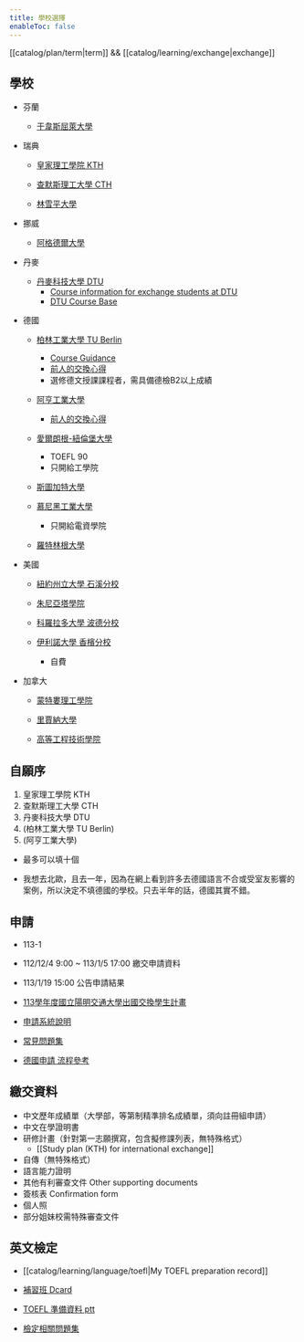 ```yaml
---
title: 學校選擇
enableToc: false
---
```

[[catalog/plan/term|term]] && [[catalog/learning/exchange|exchange]]

## 學校

- 芬蘭

  - [于韋斯屈萊大學](https://oia-sys.nycu.edu.tw/outgoing/intro.school/intro/schoolSet/3124)

- 瑞典

  - [皇家理工學院 KTH](https://oia-sys.nycu.edu.tw/outgoing/intro.school/intro/schoolSet/2766)

  - [查默斯理工大學 CTH](https://oia-sys.nycu.edu.tw/outgoing/intro.school/intro/schoolSet/2764)

  - [林雪平大學](https://oia-sys.nycu.edu.tw/outgoing/intro.school/intro/schoolSet/2765)

- 挪威

  - [阿格德爾大學](https://oia-sys.nycu.edu.tw/outgoing/intro.school/intro/schoolSet/2760)

- 丹麥

  - [丹麥科技大學 DTU](https://oia-sys.nycu.edu.tw/outgoing/intro.school/intro/schoolSet/3128)
    - [Course information for exchange students at DTU](https://www.dtu.dk/english/education/incoming-students/exchange/choosing-courses)
    - [DTU Course Base](https://kurser.dtu.dk/search)

- 德國

  - [柏林工業大學 TU Berlin](https://oia-sys.nycu.edu.tw/outgoing/intro.school/intro/schoolSet/3139)
    - [Course Guidance](https://www.tu.berlin/en/international/students-1/international-students/exchange-studies-at-tu-berlin/studying-at-tu-berlin/course-guidance)
    - [前人的交換心得](https://oia.video.nchu.edu.tw/sysdata/doc/b/bf7bc45018af787b/pdf.pdf)
    - 選修德文授課課程者，需具備德檢B2以上成績

  - [阿亨工業大學](https://oia-sys.nycu.edu.tw/outgoing/intro.school/intro/schoolSet/3138)
    - [前人的交換心得](https://eecs.ncku.edu.tw/var/file/20/1020/img/3949/269047481.pdf)

  - [愛爾朗根-紐倫堡大學](https://oia-sys.nycu.edu.tw/outgoing/intro.school/intro/schoolSet/2787)
    - TOEFL 90
    - 只開給工學院

  - [斯圖加特大學](https://oia-sys.nycu.edu.tw/outgoing/intro.school/intro/schoolSet/2784)

  - [慕尼黑工業大學](https://oia-sys.nycu.edu.tw/outgoing/intro.school/intro/schoolSet/3206)
    - 只開給電資學院

  - [羅特林根大學](https://oia-sys.nycu.edu.tw/outgoing/intro.school/intro/schoolSet/2785)

- 美國

  - [紐約州立大學 石溪分校](https://oia-sys.nycu.edu.tw/outgoing/intro.school/intro/schoolSet/2828)

  - [朱尼亞塔學院](https://oia-sys.nycu.edu.tw/outgoing/intro.school/intro/schoolSet/2817)

  - [科羅拉多大學 波德分校](https://oia-sys.nycu.edu.tw/outgoing/intro.school/intro/schoolSet/2843)

  - [伊利諾大學 香檳分校](https://oia-sys.nycu.edu.tw/outgoing/intro.school/intro/schoolSet/2855)
    - 自費

- 加拿大

  - [蒙特婁理工學院](https://oia-sys.nycu.edu.tw/outgoing/intro.school/intro/schoolSet/2824)

  - [里賈納大學](https://oia-sys.nycu.edu.tw/outgoing/intro.school/intro/schoolSet/2845)

  - [高等工程技術學院](https://oia-sys.nycu.edu.tw/outgoing/intro.school/intro/schoolSet/2878)

## 自願序

1. 皇家理工學院 KTH
2. 查默斯理工大學 CTH
3. 丹麥科技大學 DTU
4. (柏林工業大學 TU Berlin)
5. (阿亨工業大學)

- 最多可以填十個

- 我想去北歐，且去一年，因為在網上看到許多去德國語言不合或受室友影響的案例，所以決定不填德國的學校。只去半年的話，德國其實不錯。

## 申請

- 113-1

- 112/12/4 9:00 ~ 113/1/5 17:00 繳交申請資料

- 113/1/19 15:00 公告申請結果

- [113學年度國立陽明交通大學出國交換學生計畫](https://oia.nycu.edu.tw/oia/ch/app/data/view?module=nycu0006&id=715&serno=ee7d2425-7066-425b-8a73-0417527d2a08)

- [申請系統說明](https://www.canva.com/design/DAFAWq7odug/9feh4ndHcVf8gGkoX8ufhQ/view)

- [常見問題集](https://csdrive.cs.nctu.edu.tw/release/cf22152a-a025-4d32-8e00-88502249fb40)

- [德國申請 流程參考](https://medium.com/%E5%BE%B7%E5%9C%8B%E9%AC%BC%E7%9A%84180%E5%A4%A9%E9%A4%8A%E6%88%90%E8%A8%88%E7%95%AB/exchange-%E4%BA%A4%E5%A4%A7%E4%BA%A4%E6%8F%9B%E5%AD%B8%E7%94%9F%E7%94%B3%E8%AB%8B-6457da8531d8)

## 繳交資料

- 中文歷年成績單（大學部，等第制精準排名成績單，須向註冊組申請）
- 中文在學證明書
- 研修計畫（針對第一志願撰寫，包含擬修課列表，無特殊格式）
  - [[Study plan (KTH) for international exchange]]
- 自傳（無特殊格式）
- 語言能力證明
- 其他有利審查文件 Other supporting documents
- 簽核表 Confirmation form
- 個人照
- 部分姐妹校需特殊審查文件

## 英文檢定

- [[catalog/learning/language/toefl|My TOEFL preparation record]]

- [補習班 Dcard](https://www.dcard.tw/f/studyabroad/p/226545033)

- [TOEFL 準備資料 ptt](https://www.ptt.cc/bbs/TOEFL_iBT/M.1422944172.A.A35.html)

- [檢定相關問題集](https://csdrive.cs.nctu.edu.tw/release/cf22152a-a025-4d32-8e00-88502249fb40)